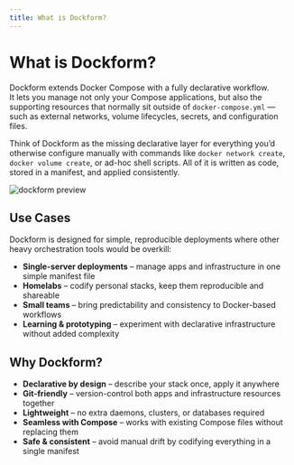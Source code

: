 ```yaml
---
title: What is Dockform?
---
```


# What is Dockform?

Dockform extends Docker Compose with a fully declarative workflow.  
It lets you manage not only your Compose applications, but also the supporting resources that normally sit outside of `docker-compose.yml` — such as external networks, volume lifecycles, secrets, and configuration files.

Think of Dockform as the missing declarative layer for everything you’d otherwise configure manually with commands like `docker network create`, `docker volume create`, or ad-hoc shell scripts. All of it is written as code, stored in a manifest, and applied consistently.

![dockform preview](/img/preview.png)

## Use Cases

Dockform is designed for simple, reproducible deployments where other heavy orchestration tools would be overkill:

- **Single-server deployments** – manage apps and infrastructure in one simple manifest file  
- **Homelabs** – codify personal stacks, keep them reproducible and shareable  
- **Small teams** – bring predictability and consistency to Docker-based workflows  
- **Learning & prototyping** – experiment with declarative infrastructure without added complexity  

## Why Dockform?

- **Declarative by design** – describe your stack once, apply it anywhere  
- **Git-friendly** – version-control both apps and infrastructure resources together  
- **Lightweight** – no extra daemons, clusters, or databases required  
- **Seamless with Compose** – works with existing Compose files without replacing them  
- **Safe & consistent** – avoid manual drift by codifying everything in a single manifest  
